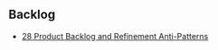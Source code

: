 ## Backlog

- [28 Product Backlog and Refinement Anti-Patterns](https://age-of-product.com/28-product-backlog-anti-patterns/)